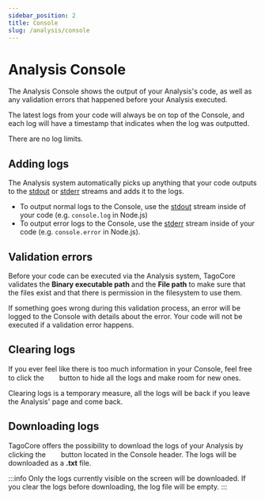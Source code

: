```yaml
---
sidebar_position: 2
title: Console
slug: /analysis/console
---
```


# Analysis Console

The Analysis Console shows the output of your Analysis's code, as well as any validation errors that happened before your Analysis executed.

The latest logs from your code will always be on top of the Console, and each log will have a timestamp that indicates when the log was outputted.

There are no log limits.

## Adding logs

The Analysis system automatically picks up anything that your code outputs to the [stdout](https://en.wikipedia.org/wiki/Standard_streams#Standard_output_(stdout)) or [stderr](https://en.wikipedia.org/wiki/Standard_streams#Standard_error_(stderr)) streams and adds it to the logs.

- To output normal logs to the Console, use the [stdout](https://en.wikipedia.org/wiki/Standard_streams#Standard_output_(stdout)) stream inside of your code (e.g. `console.log` in Node.js)
- To output error logs to the Console, use the [stderr](https://en.wikipedia.org/wiki/Standard_streams#Standard_error_(stderr)) stream inside of your code (e.g. `console.error` in Node.js).

## Validation errors

Before your code can be executed via the Analysis system, TagoCore validates the **Binary executable path** and the **File path** to make sure that the files exist and that there is permission in the filesystem to use them.

If something goes wrong during this validation process, an error will be logged to the Console with details about the error. Your code will not be executed if a validation error happens.

## Clearing logs

If you ever feel like there is too much information in your Console, feel free to click the &nbsp;<img src="/img/icons/ban.svg" width="15px"/> &nbsp;button to hide all the logs and make room for new ones.

Clearing logs is a temporary measure, all the logs will be back if you leave the Analysis' page and come back.


## Downloading logs

TagoCore offers the possibility to download the logs of your Analysis by clicking the &nbsp;<img src="/img/icons/download.svg" width="15px" /> &nbsp;button located in the Console header. The logs will be downloaded as a **.txt** file.

:::info
Only the logs currently visible on the screen will be downloaded. If you clear the logs before downloading, the log file will be empty.
:::
